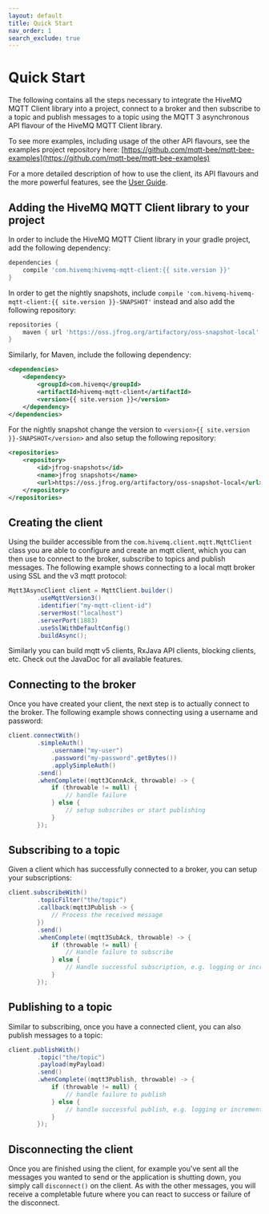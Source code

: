 ```yaml
---
layout: default
title: Quick Start
nav_order: 1
search_exclude: true
---
```


# Quick Start

The following contains all the steps necessary to integrate the HiveMQ MQTT Client library into a project, connect to a
broker and then subscribe to a topic and publish messages to a topic using the MQTT 3 asynchronous
API flavour of the HiveMQ MQTT Client library.

To see more examples, including usage of the other API flavours, see the examples project repository
here: [https://github.com/mqtt-bee/mqtt-bee-examples](https://github.com/mqtt-bee/mqtt-bee-examples)

For a more detailed description of how to use the client, its API flavours and the more powerful
features, see the [User Guide](user_guide.md).


## Adding the HiveMQ MQTT Client library to your project

In order to include the HiveMQ MQTT Client library in your gradle project, add the following dependency:

```groovy
dependencies {
    compile 'com.hivemq:hivemq-mqtt-client:{{ site.version }}'
}
```

In order to get the nightly snapshots, include `compile 'com.hivemq-hivemq-mqtt-client:{{ site.version }}-SNAPSHOT'`
instead and also add the following repository:

```groovy
repositories {
    maven { url 'https://oss.jfrog.org/artifactory/oss-snapshot-local' }
}
```

Similarly, for Maven, include the following dependency:

```xml
<dependencies>
    <dependency>
        <groupId>com.hivemq</groupId>
        <artifactId>hivemq-mqtt-client</artifactId>
        <version>{{ site.version }}</version>
    </dependency>
</dependencies>
```

For the nightly snapshot change the version to `<version>{{ site.version }}-SNAPSHOT</version>` and also setup
the following repository:

```xml
<repositories>
    <repository>
        <id>jfrog-snapshots</id>
        <name>jfrog snapshots</name>
        <url>https://oss.jfrog.org/artifactory/oss-snapshot-local</url>
    </repository>
</repositories>
```

## Creating the client

Using the builder accessible from the `com.hivemq.client.mqtt.MqttClient` class you are able to
configure and create an mqtt client, which you can then use to connect to the broker, subscribe to
topics and publish messages. The following example shows connecting to a local mqtt broker using SSL
and the v3 mqtt protocol:

```java
Mqtt3AsyncClient client = MqttClient.builder()
        .useMqttVersion3()
        .identifier("my-mqtt-client-id")
        .serverHost("localhost")
        .serverPort(1883)
        .useSslWithDefaultConfig()
        .buildAsync();
```

Similarly you can build mqtt v5 clients, RxJava API clients, blocking clients, etc. Check out the
JavaDoc for all available features.

## Connecting to the broker

Once you have created your client, the next step is to actually connect to the broker. The following
example shows connecting using a username and password:

```java
client.connectWith()
        .simpleAuth()
            .username("my-user")
            .password("my-password".getBytes())
            .applySimpleAuth()
        .send()
        .whenComplete((mqtt3ConnAck, throwable) -> {
            if (throwable != null) {
                // handle failure
            } else {
                // setup subscribes or start publishing
            }
        });
```

## Subscribing to a topic

Given a client which has successfully connected to a broker, you can setup your subscriptions:

```java
client.subscribeWith()
        .topicFilter("the/topic")
        .callback(mqtt3Publish -> {
            // Process the received message
        })
        .send()
        .whenComplete((mqtt3SubAck, throwable) -> {
            if (throwable != null) {
                // Handle failure to subscribe
            } else {
                // Handle successful subscription, e.g. logging or incrementing a metric
            }
        });
```

## Publishing to a topic

Similar to subscribing, once you have a connected client, you can also publish messages to a topic:

```java
client.publishWith()
        .topic("the/topic")
        .payload(myPayload)
        .send()
        .whenComplete((mqtt3Publish, throwable) -> {
            if (throwable != null) {
                // handle failure to publish
            } else {
                // handle successful publish, e.g. logging or incrementing a metric
            }
        });
```

## Disconnecting the client

Once you are finished using the client, for example you've sent all the messages you wanted to send
or the application is shutting down, you simply call `disconnect()` on the client. As with the other
messages, you will receive a completable future where you can react to success or failure of the
disconnect.
